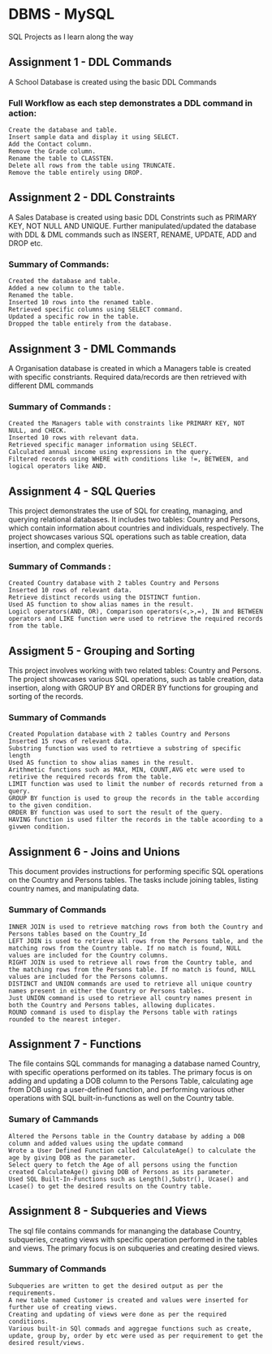 # DBMS - MySQL
SQL Projects as I learn along the way

## Assignment 1 - DDL Commands

A School Database is created using the basic DDL Commands 

### Full Workflow as each step demonstrates a DDL command in action:

    Create the database and table.
    Insert sample data and display it using SELECT.
    Add the Contact column.
    Remove the Grade column.
    Rename the table to CLASSTEN.
    Delete all rows from the table using TRUNCATE.
    Remove the table entirely using DROP.


## Assignment 2 - DDL Constraints

A Sales Database is created using basic DDL Constrints such as PRIMARY KEY, NOT NULL AND UNIQUE. Further manipulated/updated the database with DDL & DML commands such as INSERT, RENAME, UPDATE, ADD and  DROP etc.

### Summary of Commands:

    Created the database and table.
    Added a new column to the table.
    Renamed the table.
    Inserted 10 rows into the renamed table.
    Retrieved specific columns using SELECT command.
    Updated a specific row in the table.
    Dropped the table entirely from the database.


## Assignment 3 - DML Commands

A Organisation database is created in which a Managers table is created with specific constriants. Required data/records are then retrieved with different DML commands

### Summary of Commands : 
    Created the Managers table with constraints like PRIMARY KEY, NOT NULL, and CHECK.
    Inserted 10 rows with relevant data.
    Retrieved specific manager information using SELECT.
    Calculated annual income using expressions in the query.
    Filtered records using WHERE with conditions like !=, BETWEEN, and logical operators like AND.

    
## Assignment 4 - SQL Queries

This project demonstrates the use of SQL for creating, managing, and querying relational databases. It includes two tables: Country and Persons, which contain information about countries and individuals, respectively. The project showcases various SQL operations such as table creation, data insertion, and complex queries.

### Summary of Commands :

    Created Country database with 2 tables Country and Persons
    Inserted 10 rows of relevant data.
    Retrieve distinct records using the DISTINCT funtion.
    Used AS function to show alias names in the result.
    Logicl operators(AND, OR), Comparison operators(<,>,=), IN and BETWEEN operators and LIKE function were used to retrieve the required records from the table.

## Assigment 5 - Grouping and Sorting 

This project involves working with two related tables: Country and Persons. The project showcases various SQL operations, such as table creation, data insertion, along with GROUP BY and ORDER BY functions for grouping and sorting of the records.

### Summary of Commands

    Created Population database with 2 tables Country and Persons
    Inserted 15 rows of relevant data.
    Substring function was used to retrtieve a substring of specific length 
    Used AS function to show alias names in the result.
    Arithmetic functions such as MAX, MIN, COUNT,AVG etc were used to retirive the required records from the table.
    LIMIT function was used to limit the number of records returned from a query.
    GROUP BY function is used to group the records in the table according to the given condition.
    ORDER BY function was used to sort the result of the query.
    HAVING function is used filter the records in the table acoording to a givwen condition.


## Assignment 6 - Joins and Unions

This document provides instructions for performing specific SQL operations on the Country and Persons tables. The tasks include joining tables, listing country names, and manipulating data.

### Summary of Commands

    INNER JOIN is used to retrieve matching rows from both the Country and Persons tables based on the Country_Id
    LEFT JOIN is used to retrieve all rows from the Persons table, and the matching rows from the Country table. If no match is found, NULL values are included for the Country columns.
    RIGHT JOIN is used to retrieve all rows from the Country table, and the matching rows from the Persons table. If no match is found, NULL values are included for the Persons columns.
    DISTINCT and UNION commands are used to retrieve all unique country names present in either the Country or Persons tables.
    Just UNION command is used to retrieve all country names present in both the Country and Persons tables, allowing duplicates.
    ROUND command is used to display the Persons table with ratings rounded to the nearest integer.


## Assignment 7 - Functions

The file contains SQL commands for managing a database named Country, with specific operations performed on its tables. The primary focus is on adding and updating a DOB column to the Persons Table, calculating age from DOB using a user-defined function, and performing various other operations with SQL built-in-functions as well on the Country table.

### Sumary of Cammands

    Altered the Persons table in the Country database by adding a DOB column and added values using the update command
    Wrote a User Defined Function called CalculateAge() to calculate the age by giving DOB as the parameter.
    Select query to fetch the Age of all persons using the function created CalculateAge() giving DOB of Persons as its parameter.
    Used SQL Built-In-Functions such as Length(),Substr(), Ucase() and Lcase() to get the desired results on the Country table.

## Assignment 8 - Subqueries and Views

The sql file contains  commands for mananging the database Country, subqueries, creating views with specific operation performed in the tables and views. The primary focus is on subqueries and creating desired views.

### Summary of Commands
    Subqueries are written to get the desired output as per the requirements.
    A new table named Customer is created and values were inserted for further use of creating views.
    Creating and updating of views were done as per the required conditions.
    Various built-in SQl commads and aggregae functions such as create, update, group by, order by etc were used as per requirement to get the desired result/views.

    
    


